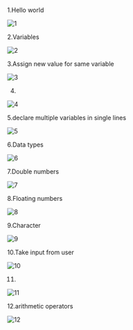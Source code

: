 1.Hello world

![1](https://github.com/user-attachments/assets/83d8012e-76c4-4135-a171-b34074b7e5b2)

2.Variables

![2](https://github.com/user-attachments/assets/895a6507-0267-421e-a16d-2120fdd71412)

3.Assign new value for same variable

![3](https://github.com/user-attachments/assets/1b161fb6-37df-45c0-b869-158db41eee06)

4.

![4](https://github.com/user-attachments/assets/0be5a5c7-2f9b-4e88-9142-2bafed30df6a)

5.declare multiple variables in single lines

![5](https://github.com/user-attachments/assets/a3183201-4f85-442d-b050-2cc5190ef05c)

6.Data types

![6](https://github.com/user-attachments/assets/3ba8866e-9fbe-4604-828b-d5d4c4223b27)

7.Double numbers

![7](https://github.com/user-attachments/assets/ca565655-8500-4a6a-be64-8c4bc6d6c7be)

8.Floating numbers

![8](https://github.com/user-attachments/assets/ac26e280-813a-4b28-abd6-260dfa783ff3)

9.Character

![9](https://github.com/user-attachments/assets/e995a9b2-44b2-4ea7-81e9-f3dc2ccfeca4)

10.Take input from user

![10](https://github.com/user-attachments/assets/34539756-f5e8-4c87-9819-663a2e96d5e0)

11.

![11](https://github.com/user-attachments/assets/5e2710c4-1c0e-4494-a396-e541fb730e17)

12.arithmetic operators

![12](https://github.com/user-attachments/assets/c9289096-f5f3-481d-a6fb-8b062c9d4204)
























